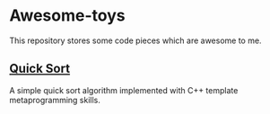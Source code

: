 # Awesome-toys

This repository stores some code pieces which are awesome to me.

## [Quick Sort](quicksort/main.cc)

A simple quick sort algorithm implemented with C++ template metaprogramming skills.
